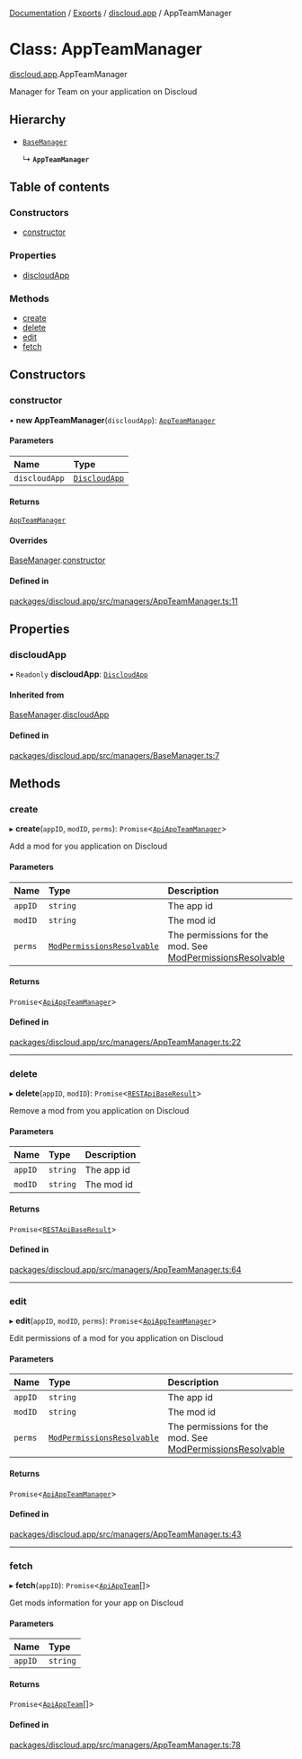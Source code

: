[Documentation](../README.md) / [Exports](../modules.md) / [discloud.app](../modules/discloud_app.md) / AppTeamManager

# Class: AppTeamManager

[discloud.app](../modules/discloud_app.md).AppTeamManager

Manager for Team on your application on Discloud

## Hierarchy

- [`BaseManager`](discloud_app.BaseManager.md)

  ↳ **`AppTeamManager`**

## Table of contents

### Constructors

- [constructor](discloud_app.AppTeamManager.md#constructor)

### Properties

- [discloudApp](discloud_app.AppTeamManager.md#discloudapp)

### Methods

- [create](discloud_app.AppTeamManager.md#create)
- [delete](discloud_app.AppTeamManager.md#delete)
- [edit](discloud_app.AppTeamManager.md#edit)
- [fetch](discloud_app.AppTeamManager.md#fetch)

## Constructors

### constructor

• **new AppTeamManager**(`discloudApp`): [`AppTeamManager`](discloud_app.AppTeamManager.md)

#### Parameters

| Name | Type |
| :------ | :------ |
| `discloudApp` | [`DiscloudApp`](discloud_app.DiscloudApp.md) |

#### Returns

[`AppTeamManager`](discloud_app.AppTeamManager.md)

#### Overrides

[BaseManager](discloud_app.BaseManager.md).[constructor](discloud_app.BaseManager.md#constructor)

#### Defined in

[packages/discloud.app/src/managers/AppTeamManager.ts:11](https://github.com/discloud/discloud.app/blob/62751fe/packages/discloud.app/src/managers/AppTeamManager.ts#L11)

## Properties

### discloudApp

• `Readonly` **discloudApp**: [`DiscloudApp`](discloud_app.DiscloudApp.md)

#### Inherited from

[BaseManager](discloud_app.BaseManager.md).[discloudApp](discloud_app.BaseManager.md#discloudapp)

#### Defined in

[packages/discloud.app/src/managers/BaseManager.ts:7](https://github.com/discloud/discloud.app/blob/62751fe/packages/discloud.app/src/managers/BaseManager.ts#L7)

## Methods

### create

▸ **create**(`appID`, `modID`, `perms`): `Promise`\<[`ApiAppTeamManager`](../interfaces/discloud_app.ApiAppTeamManager.md)\>

Add a mod for you application on Discloud

#### Parameters

| Name | Type | Description |
| :------ | :------ | :------ |
| `appID` | `string` | The app id |
| `modID` | `string` | The mod id |
| `perms` | [`ModPermissionsResolvable`](../modules/discloud_app.md#modpermissionsresolvable) | The permissions for the mod. See [ModPermissionsResolvable](../modules/discloud_app.md#modpermissionsresolvable) |

#### Returns

`Promise`\<[`ApiAppTeamManager`](../interfaces/discloud_app.ApiAppTeamManager.md)\>

#### Defined in

[packages/discloud.app/src/managers/AppTeamManager.ts:22](https://github.com/discloud/discloud.app/blob/62751fe/packages/discloud.app/src/managers/AppTeamManager.ts#L22)

___

### delete

▸ **delete**(`appID`, `modID`): `Promise`\<[`RESTApiBaseResult`](../interfaces/discloud_app.RESTApiBaseResult.md)\>

Remove a mod from you application on Discloud

#### Parameters

| Name | Type | Description |
| :------ | :------ | :------ |
| `appID` | `string` | The app id |
| `modID` | `string` | The mod id |

#### Returns

`Promise`\<[`RESTApiBaseResult`](../interfaces/discloud_app.RESTApiBaseResult.md)\>

#### Defined in

[packages/discloud.app/src/managers/AppTeamManager.ts:64](https://github.com/discloud/discloud.app/blob/62751fe/packages/discloud.app/src/managers/AppTeamManager.ts#L64)

___

### edit

▸ **edit**(`appID`, `modID`, `perms`): `Promise`\<[`ApiAppTeamManager`](../interfaces/discloud_app.ApiAppTeamManager.md)\>

Edit permissions of a mod for you application on Discloud

#### Parameters

| Name | Type | Description |
| :------ | :------ | :------ |
| `appID` | `string` | The app id |
| `modID` | `string` | The mod id |
| `perms` | [`ModPermissionsResolvable`](../modules/discloud_app.md#modpermissionsresolvable) | The permissions for the mod. See [ModPermissionsResolvable](../modules/discloud_app.md#modpermissionsresolvable) |

#### Returns

`Promise`\<[`ApiAppTeamManager`](../interfaces/discloud_app.ApiAppTeamManager.md)\>

#### Defined in

[packages/discloud.app/src/managers/AppTeamManager.ts:43](https://github.com/discloud/discloud.app/blob/62751fe/packages/discloud.app/src/managers/AppTeamManager.ts#L43)

___

### fetch

▸ **fetch**(`appID`): `Promise`\<[`ApiAppTeam`](../interfaces/discloud_app.ApiAppTeam.md)[]\>

Get mods information for your app on Discloud

#### Parameters

| Name | Type |
| :------ | :------ |
| `appID` | `string` |

#### Returns

`Promise`\<[`ApiAppTeam`](../interfaces/discloud_app.ApiAppTeam.md)[]\>

#### Defined in

[packages/discloud.app/src/managers/AppTeamManager.ts:78](https://github.com/discloud/discloud.app/blob/62751fe/packages/discloud.app/src/managers/AppTeamManager.ts#L78)
